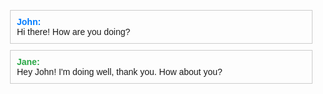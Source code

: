 <html lang="en">
<head>
    <meta charset="UTF-8">
    <meta name="viewport" content="width=device-width, initial-scale=1.0">
    <title>Conversation Page</title>
    <style>
        body {
            font-family: Arial, sans-serif;
            margin: 20px;
        }
        .message-container {
            border: 1px solid #ccc;
            padding: 10px;
            max-width: 500px;
            margin: 10px;
        }
        .sender {
            color: #007bff;
        }
        .receiver {
            color: #28a745;
        }
    </style>
</head>
<body>

<div class="message-container">
    <div class="sender">
        <strong>John:</strong>
    </div>
    <div>
        Hi there! How are you doing?
    </div>
</div>

<div class="message-container">
    <div class="receiver">
        <strong>Jane:</strong>
    </div>
    <div>
        Hey John! I'm doing well, thank you. How about you?
    </div>
</div>

<!-- Add more messages as needed -->

</body>
</html>
